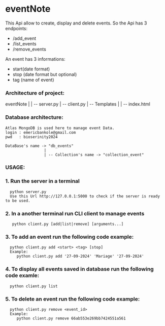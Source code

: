 # eventNote
This Api allow to create, display and delete events.
So the Api has 3 endpoints:
   * /add_event
   * /list_events
   * /remove_events
  
An event has 3 informations:
   - start(date format)
   - stop (date format but optional)
   - tag (name of event)

### Architecture of project:
eventNote
  |
  | -- server.py
  | -- client.py
  | -- Templates
          |
          | -- index.html

### Database architecture:
    Atlas MongoDB is used here to manage event Data.
    login : emericbankole@gmail.com
    pwd   : bioserinity2024
    
    DataBase's name -> "db_events"
                     |
                     | -- Collection's name -> "collection_event"
  
### USAGE:
  ### 1. Run the server in a terminal
      python server.py
      Use this Url http://127.0.0.1:5000 to check if the server is ready to be used.
  ### 2. In a another terminal run CLI client to manage events
       python client.py [add|list|remove] [arguments...]

  ### 3. To add an event run the following code example:
      python client.py add <start> <tag> [stop]
      Example:
         python client.py add '27-09-2024' 'Mariage' '27-09-2024'

  ### 4. To display all events saved in database run the following code examle:
      python client.py list

  ### 5. To delete an event run the following code example:
      python client.py remove <event_id>
      Example:
         python client.py remove 66ab553e269bb7424551a561

